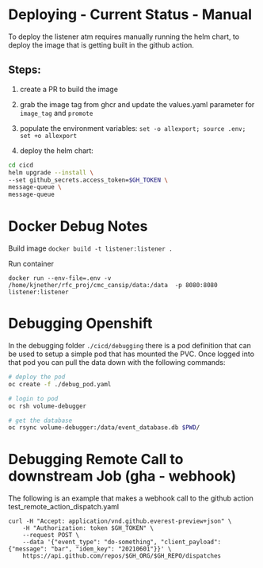 # Deploying - Current Status - Manual

To deploy the listener atm requires manually running the helm chart, to deploy
the image that is getting built in the github action.

## Steps:

1. create a PR to build the image

2. grab the image tag from ghcr and update the values.yaml parameter for `image_tag` and `promote`

3. populate the environment variables:
    `set -o allexport; source .env; set +o allexport`

3. deploy the helm chart:

```bash
cd cicd
helm upgrade --install \
--set github_secrets.access_token=$GH_TOKEN \
message-queue \
message-queue
```

# Docker Debug Notes

Build image
`docker build -t listener:listener .`

Run container

`docker run --env-file=.env -v /home/kjnether/rfc_proj/cmc_cansip/data:/data  -p 8080:8080 listener:listener`


# Debugging Openshift

In the debugging folder `./cicd/debugging` there is a pod definition that can be
used to setup a simple pod that has mounted the PVC.  Once logged into that pod
you can pull the data down with the following commands:

``` bash
# deploy the pod
oc create -f ./debug_pod.yaml

# login to pod
oc rsh volume-debugger

# get the database
oc rsync volume-debugger:/data/event_database.db $PWD/
```

# Debugging Remote Call to downstream Job (gha - webhook)

The following is an example that makes a webhook call to the github action
test_remote_action_dispatch.yaml

```
curl -H "Accept: application/vnd.github.everest-preview+json" \
    -H "Authorization: token $GH_TOKEN" \
    --request POST \
    --data '{"event_type": "do-something", "client_payload": {"message": "bar", "idem_key": "20210601"}}' \
    https://api.github.com/repos/$GH_ORG/$GH_REPO/dispatches
```
